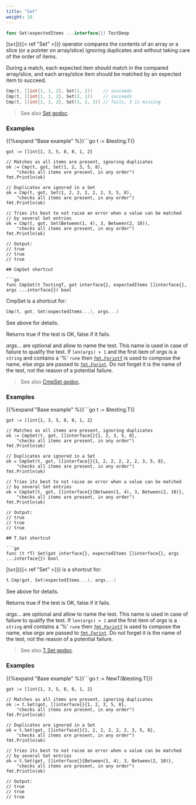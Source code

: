 ```yaml
---
title: "Set"
weight: 10
---
```


```go
func Set(expectedItems ...interface{}) TestDeep
```

[`Set`]({{< ref "Set" >}}) operator compares the contents of an array or a slice (or a
pointer on array/slice) ignoring duplicates and without taking care
of the order of items.

During a match, each expected item should match in the compared
array/slice, and each array/slice item should be matched by an
expected item to succeed.

```go
Cmp(t, []int{1, 1, 2}, Set(1, 2))    // succeeds
Cmp(t, []int{1, 1, 2}, Set(2, 1))    // succeeds
Cmp(t, []int{1, 1, 2}, Set(1, 2, 3)) // fails, 3 is missing
```


> See also [<i class='fas fa-book'></i> Set godoc](https://godoc.org/github.com/maxatome/go-testdeep#Set).

### Examples

{{%expand "Base example" %}}```go
	t := &testing.T{}

	got := []int{1, 3, 5, 8, 8, 1, 2}

	// Matches as all items are present, ignoring duplicates
	ok := Cmp(t, got, Set(1, 2, 3, 5, 8),
		"checks all items are present, in any order")
	fmt.Println(ok)

	// Duplicates are ignored in a Set
	ok = Cmp(t, got, Set(1, 2, 2, 2, 2, 2, 3, 5, 8),
		"checks all items are present, in any order")
	fmt.Println(ok)

	// Tries its best to not raise an error when a value can be matched
	// by several Set entries
	ok = Cmp(t, got, Set(Between(1, 4), 3, Between(2, 10)),
		"checks all items are present, in any order")
	fmt.Println(ok)

	// Output:
	// true
	// true
	// true

```{{% /expand%}}
## CmpSet shortcut

```go
func CmpSet(t TestingT, got interface{}, expectedItems []interface{}, args ...interface{}) bool
```

CmpSet is a shortcut for:

```go
Cmp(t, got, Set(expectedItems...), args...)
```

See above for details.

Returns true if the test is OK, false if it fails.

*args...* are optional and allow to name the test. This name is
used in case of failure to qualify the test. If `len(args) > 1` and
the first item of *args* is a `string` and contains a '%' `rune` then
[`fmt.Fprintf`](https://golang.org/pkg/fmt/#Fprintf) is used to compose the name, else *args* are passed to
[`fmt.Fprint`](https://golang.org/pkg/fmt/#Fprint). Do not forget it is the name of the test, not the
reason of a potential failure.


> See also [<i class='fas fa-book'></i> CmpSet godoc](https://godoc.org/github.com/maxatome/go-testdeep#CmpSet).

### Examples

{{%expand "Base example" %}}```go
	t := &testing.T{}

	got := []int{1, 3, 5, 8, 8, 1, 2}

	// Matches as all items are present, ignoring duplicates
	ok := CmpSet(t, got, []interface{}{1, 2, 3, 5, 8},
		"checks all items are present, in any order")
	fmt.Println(ok)

	// Duplicates are ignored in a Set
	ok = CmpSet(t, got, []interface{}{1, 2, 2, 2, 2, 2, 3, 5, 8},
		"checks all items are present, in any order")
	fmt.Println(ok)

	// Tries its best to not raise an error when a value can be matched
	// by several Set entries
	ok = CmpSet(t, got, []interface{}{Between(1, 4), 3, Between(2, 10)},
		"checks all items are present, in any order")
	fmt.Println(ok)

	// Output:
	// true
	// true
	// true

```{{% /expand%}}
## T.Set shortcut

```go
func (t *T) Set(got interface{}, expectedItems []interface{}, args ...interface{}) bool
```

[`Set`]({{< ref "Set" >}}) is a shortcut for:

```go
t.Cmp(got, Set(expectedItems...), args...)
```

See above for details.

Returns true if the test is OK, false if it fails.

*args...* are optional and allow to name the test. This name is
used in case of failure to qualify the test. If `len(args) > 1` and
the first item of *args* is a `string` and contains a '%' `rune` then
[`fmt.Fprintf`](https://golang.org/pkg/fmt/#Fprintf) is used to compose the name, else *args* are passed to
[`fmt.Fprint`](https://golang.org/pkg/fmt/#Fprint). Do not forget it is the name of the test, not the
reason of a potential failure.


> See also [<i class='fas fa-book'></i> T.Set godoc](https://godoc.org/github.com/maxatome/go-testdeep#T.Set).

### Examples

{{%expand "Base example" %}}```go
	t := NewT(&testing.T{})

	got := []int{1, 3, 5, 8, 8, 1, 2}

	// Matches as all items are present, ignoring duplicates
	ok := t.Set(got, []interface{}{1, 2, 3, 5, 8},
		"checks all items are present, in any order")
	fmt.Println(ok)

	// Duplicates are ignored in a Set
	ok = t.Set(got, []interface{}{1, 2, 2, 2, 2, 2, 3, 5, 8},
		"checks all items are present, in any order")
	fmt.Println(ok)

	// Tries its best to not raise an error when a value can be matched
	// by several Set entries
	ok = t.Set(got, []interface{}{Between(1, 4), 3, Between(2, 10)},
		"checks all items are present, in any order")
	fmt.Println(ok)

	// Output:
	// true
	// true
	// true

```{{% /expand%}}
